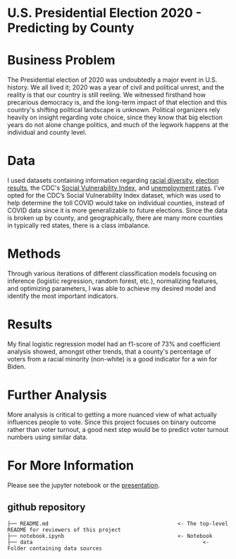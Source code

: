 # U.S. Presidential Election 2020 - Predicting by County

# Business Problem
The Presidential election of 2020 was undoubtedly a major event in U.S. history. We all lived it; 2020 was a year of civil and political unrest, and the reality is that our country is still reeling. We witnessed firsthand how precarious democracy is, and the long-term impact of that election and this country's shifting political landscape is unknown. Political organizers rely heavily on insight regarding vote choice, since they know that big election years do not alone change politics, and much of the legwork happens at the individual and county level.
# Data
I used datasets containing information regarding [racial diversity](https://www.kaggle.com/mikejohnsonjr/us-counties-diversity-index), [election results](https://www.kaggle.com/unanimad/us-election-2020?select=president_county_candidate.csv), the CDC's [Social Vulnerability Index](https://www.atsdr.cdc.gov/placeandhealth/svi/data_documentation_download.html), and [unemployment rates](https://www.kaggle.com/carlosaguayo/2018-unemployment-rate-by-county). I’ve opted for the CDC’s Social Vulnerability Index dataset, which was used to help determine the toll COVID would take on individual counties, instead of COVID data since it is more generalizable to future elections. Since the data is broken up by county, and geographically, there are many more counties in typically red states, there is a class imbalance.
# Methods
Through various iterations of different classification models focusing on inference (logistic regression, random forest, etc.), normalizing features, and optimizing parameters, I was able to achieve my desired model and identify the most important indicators. 
# Results
My final logistic regression model had an f1-score of 73% and coefficient analysis showed, amongst other trends, that a county's percentage of voters from a racial minority (non-white) is a good indicator for a win for Biden. 
# Further Analysis
More analysis is critical to getting a more nuanced view of what actually influences people to vote. Since this project focuses on binary outcome rather than voter turnout, a good next step would be to predict voter turnout numbers using similar data. 
# For More Information
Please see the jupyter notebook or the [presentation](https://docs.google.com/presentation/d/1PjT3O4Ms78N4XeKCgk1Cy33hIQaT3lvJbkLk30K5T5s/edit?usp=sharing).
## github repository

    ├── README.md                                         <- The top-level README for reviewers of this project
    ├── notebook.ipynb                                    <- Notebook
    ├── data                                    				  <- Folder containing data sources
